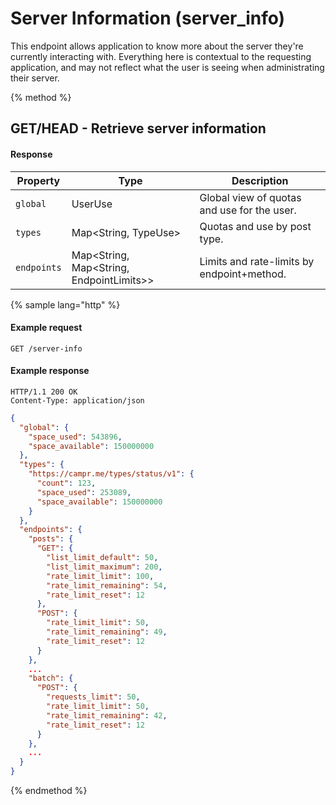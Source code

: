 # Server Information \(server\_info\)

This endpoint allows application to know more about the server they're currently interacting with. Everything here is contextual to the requesting application, and may not reflect what the user is seeing when administrating their server.

{% method %}
## GET/HEAD - Retrieve server information

#### Response

| Property    | Type                                                 | Description                                        |
| ----------- | ---------------------------------------------------- | -------------------------------------------------- |
| `global`    | UserUse                                              | Global view of quotas and use for the user.        |
| `types`     | Map&lt;String, TypeUse&gt;                           | Quotas and use by post type.                       |
| `endpoints` | Map&lt;String, Map&lt;String, EndpointLimits&gt;&gt; | Limits and rate-limits by endpoint+method.         |

{% sample lang="http" %}
#### Example request

```
GET /server-info
```

#### Example response

```
HTTP/1.1 200 OK
Content-Type: application/json
```

```json
{
  "global": {
    "space_used": 543896,
    "space_available": 150000000
  },
  "types": {
    "https://campr.me/types/status/v1": {
      "count": 123,
      "space_used": 253089,
      "space_available": 150000000
    }
  },
  "endpoints": {
    "posts": {
      "GET": {
        "list_limit_default": 50,
        "list_limit_maximum": 200,
        "rate_limit_limit": 100,
        "rate_limit_remaining": 54,
        "rate_limit_reset": 12
      },
      "POST": {
        "rate_limit_limit": 50,
        "rate_limit_remaining": 49,
        "rate_limit_reset": 12
      }
    },
    ...
    "batch": {
      "POST": {
        "requests_limit": 50,
        "rate_limit_limit": 50,
        "rate_limit_remaining": 42,
        "rate_limit_reset": 12
      }
    },
    ...
  }
}
```
{% endmethod %}